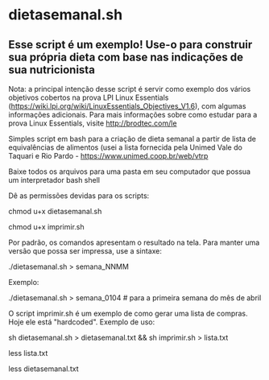 # dietasemanal.sh
## Esse script é um exemplo! Use-o para construir sua própria dieta com base nas indicações de sua nutricionista

Nota: a principal intenção desse script é servir como exemplo dos vários objetivos cobertos na prova LPI Linux Essentials (https://wiki.lpi.org/wiki/LinuxEssentials_Objectives_V1.6), com algumas informações adicionais. Para mais informações sobre como estudar para a prova Linux Essentials, visite http://brodtec.com/le

Simples script em bash para a criação de dieta semanal a partir de lista de equivalências de alimentos (usei a lista fornecida pela Unimed Vale do Taquari e Rio Pardo - https://www.unimed.coop.br/web/vtrp

Baixe todos os arquivos para uma pasta em seu computador que possua um interpretador bash shell

Dê as permissões devidas para os scripts:

chmod u+x dietasemanal.sh

chmod u+x imprimir.sh

Por padrão, os comandos apresentam o resultado na tela. Para manter uma versão que possa ser impressa, use a sintaxe:

./dietasemanal.sh > semana_NNMM

Exemplo:

./dietasemanal.sh > semana_0104 # para a primeira semana do mês de abril

O script imprimir.sh é um exemplo de como gerar uma lista de compras. Hoje ele está "hardcoded". Exemplo de uso:

sh dietasemanal.sh > dietasemanal.txt && sh imprimir.sh > lista.txt

less lista.txt

less dietasemanal.txt

